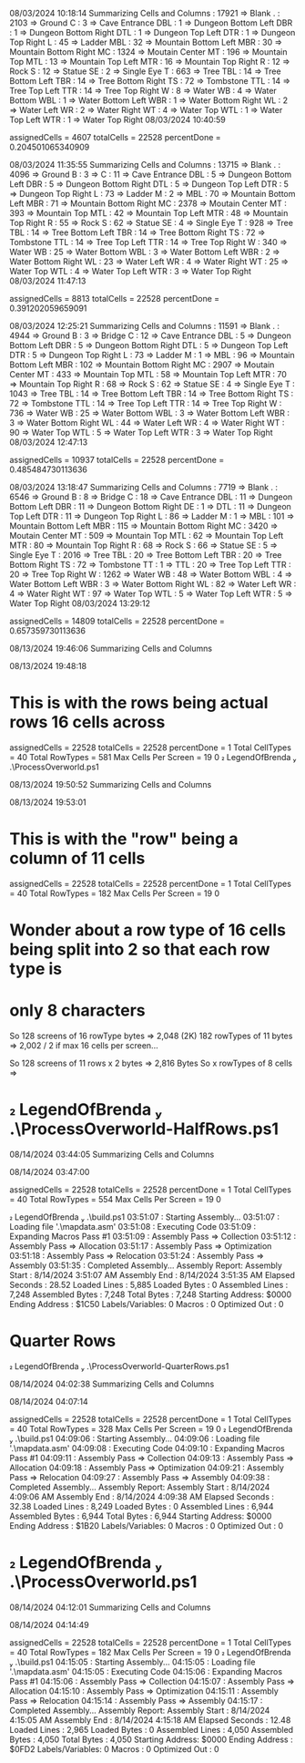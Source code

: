 

08/03/2024 10:18:14
Summarizing Cells and Columns
     : 17921   => Blank
.    : 2103    => Ground
C    : 3       => Cave Entrance
DBL  : 1       => Dungeon Bottom Left
DBR  : 1       => Dungeon Bottom Right
DTL  : 1       => Dungeon Top Left
DTR  : 1       => Dungeon Top Right
L    : 45      => Ladder
MBL  : 32      => Mountain Bottom Left
MBR  : 30      => Mountain Bottom Right
MC   : 1324    => Moutain Center
MT   : 196     => Mountain Top
MTL  : 13      => Mountain Top Left
MTR  : 16      => Mountain Top Right
R    : 12      => Rock
S    : 12      => Statue
SE   : 2       => Single Eye
T    : 663     => Tree
TBL  : 14      => Tree Bottom Left
TBR  : 14      => Tree Bottom Right
TS   : 72      => Tombstone
TTL  : 14      => Tree Top Left
TTR  : 14      => Tree Top Right
W    : 8       => Water
WB   : 4       => Water Bottom
WBL  : 1       => Water Bottom Left
WBR  : 1       => Water Bottom Right
WL   : 2       => Water Left
WR   : 2       => Water Right
WT   : 4       => Water Top
WTL  : 1       => Water Top Left
WTR  : 1       => Water Top Right
08/03/2024 10:40:59

assignedCells = 4607
totalCells    = 22528
percentDone   = 0.204501065340909

08/03/2024 11:35:55
Summarizing Cells and Columns
     : 13715   => Blank
.    : 4096    => Ground
B    : 3       =>
C    : 11      => Cave Entrance
DBL  : 5       => Dungeon Bottom Left
DBR  : 5       => Dungeon Bottom Right
DTL  : 5       => Dungeon Top Left
DTR  : 5       => Dungeon Top Right
L    : 73      => Ladder
M    : 2       => 
MBL  : 70      => Mountain Bottom Left
MBR  : 71      => Mountain Bottom Right
MC   : 2378    => Moutain Center
MT   : 393     => Mountain Top
MTL  : 42      => Mountain Top Left
MTR  : 48      => Mountain Top Right
R    : 55      => Rock
S    : 62      => Statue
SE   : 4       => Single Eye
T    : 928     => Tree
TBL  : 14      => Tree Bottom Left
TBR  : 14      => Tree Bottom Right
TS   : 72      => Tombstone
TTL  : 14      => Tree Top Left
TTR  : 14      => Tree Top Right
W    : 340     => Water
WB   : 25      => Water Bottom
WBL  : 3       => Water Bottom Left
WBR  : 2       => Water Bottom Right
WL   : 23      => Water Left
WR   : 4       => Water Right
WT   : 25      => Water Top
WTL  : 4       => Water Top Left
WTR  : 3       => Water Top Right
08/03/2024 11:47:13

assignedCells = 8813
totalCells    = 22528
percentDone   = 0.391202059659091

08/03/2024 12:25:21
Summarizing Cells and Columns
     : 11591   => Blank
.    : 4944    => Ground
B    : 3       => Bridge
C    : 12      => Cave Entrance
DBL  : 5       => Dungeon Bottom Left
DBR  : 5       => Dungeon Bottom Right
DTL  : 5       => Dungeon Top Left
DTR  : 5       => Dungeon Top Right
L    : 73      => Ladder
M    : 1       => 
MBL  : 96      => Mountain Bottom Left
MBR  : 102     => Mountain Bottom Right
MC   : 2907    => Moutain Center
MT   : 433     => Mountain Top
MTL  : 58      => Mountain Top Left
MTR  : 70      => Mountain Top Right
R    : 68      => Rock
S    : 62      => Statue
SE   : 4       => Single Eye
T    : 1043    => Tree
TBL  : 14      => Tree Bottom Left
TBR  : 14      => Tree Bottom Right
TS   : 72      => Tombstone
TTL  : 14      => Tree Top Left
TTR  : 14      => Tree Top Right
W    : 736     => Water
WB   : 25      => Water Bottom
WBL  : 3       => Water Bottom Left
WBR  : 3       => Water Bottom Right
WL   : 44      => Water Left
WR   : 4       => Water Right
WT   : 90      => Water Top
WTL  : 5       => Water Top Left
WTR  : 3       => Water Top Right
08/03/2024 12:47:13

assignedCells = 10937
totalCells    = 22528
percentDone   = 0.485484730113636

08/03/2024 13:18:47
Summarizing Cells and Columns
     : 7719    => Blank
.    : 6546    => Ground
B    : 8       => Bridge
C    : 18      => Cave Entrance
DBL  : 11      => Dungeon Bottom Left
DBR  : 11      => Dungeon Bottom Right
DE   : 1       =>
DTL  : 11      => Dungeon Top Left
DTR  : 11      => Dungeon Top Right
L    : 86      => Ladder
M    : 1       =>
MBL  : 101     => Mountain Bottom Left
MBR  : 115     => Mountain Bottom Right
MC   : 3420    => Moutain Center
MT   : 509     => Mountain Top
MTL  : 62      => Mountain Top Left
MTR  : 80      => Mountain Top Right
R    : 68      => Rock
S    : 66      => Statue
SE   : 5       => Single Eye
T    : 2016    => Tree
TBL  : 20      => Tree Bottom Left
TBR  : 20      => Tree Bottom Right
TS   : 72      => Tombstone
TT   : 1       =>
TTL  : 20      => Tree Top Left
TTR  : 20      => Tree Top Right
W    : 1262    => Water
WB   : 48      => Water Bottom
WBL  : 4       => Water Bottom Left
WBR  : 3       => Water Bottom Right
WL   : 82      => Water Left
WR   : 4       => Water Right
WT   : 97      => Water Top
WTL  : 5       => Water Top Left
WTR  : 5       => Water Top Right
08/03/2024 13:29:12

assignedCells = 14809
totalCells    = 22528
percentDone   = 0.657359730113636





08/13/2024 19:46:06
Summarizing Cells and Columns


08/13/2024 19:48:18

# This is with the rows being actual rows 16 cells across
assignedCells = 22528
totalCells    = 22528
percentDone   = 1
Total CellTypes = 40
Total RowTypes  = 581
Max Cells Per Screen  = 19
0
 LegendOfBrenda  .\ProcessOverworld.ps1

08/13/2024 19:50:52
Summarizing Cells and Columns


08/13/2024 19:53:01

# This is with the "row" being a column of 11 cells
assignedCells = 22528
totalCells    = 22528
percentDone   = 1
Total CellTypes = 40
Total RowTypes  = 182
Max Cells Per Screen  = 19
0

# Wonder about a row type of 16 cells being split into 2 so that each row type is
# only 8 characters

So 128 screens of 16 rowType bytes => 2,048 (2K)
   182 rowTypes of 11 bytes => 2,002 / 2 if max 16 cells per screen...

So 128 screens of 11 rows x 2 bytes => 2,816 Bytes
So x rowTypes of 8 cells =>

#  LegendOfBrenda  .\ProcessOverworld-HalfRows.ps1

08/14/2024 03:44:05
Summarizing Cells and Columns


08/14/2024 03:47:00

assignedCells = 22528
totalCells    = 22528
percentDone   = 1
Total CellTypes = 40
Total RowTypes  = 554
Max Cells Per Screen  = 19
0

 LegendOfBrenda  .\build.ps1
03:51:07 : Starting Assembly...
03:51:07 : Loading file '.\mapdata.asm'
03:51:08 : Executing Code
03:51:09 : Expanding Macros Pass #1
03:51:09 : Assembly Pass => Collection
03:51:12 : Assembly Pass => Allocation
03:51:17 : Assembly Pass => Optimization
03:51:18 : Assembly Pass => Relocation
03:51:24 : Assembly Pass => Assembly
03:51:35 : Completed Assembly...
Assembly Report:
   Assembly Start  : 8/14/2024 3:51:07 AM
   Assembly End    : 8/14/2024 3:51:35 AM
   Elapsed Seconds : 28.52
   Loaded Lines    : 5,885
   Loaded Bytes    : 0
   Assembled Lines : 7,248
   Assembled Bytes : 7,248
   Total Bytes     : 7,248
   Starting Address: $0000
   Ending Address  : $1C50
   Labels/Variables: 0
   Macros          : 0
   Optimized Out   : 0


# Quarter Rows
 LegendOfBrenda  .\ProcessOverworld-QuarterRows.ps1

08/14/2024 04:02:38
Summarizing Cells and Columns


08/14/2024 04:07:14

assignedCells = 22528
totalCells    = 22528
percentDone   = 1
Total CellTypes = 40
Total RowTypes  = 328
Max Cells Per Screen  = 19
0
 LegendOfBrenda  .\build.ps1
04:09:06 : Starting Assembly...
04:09:06 : Loading file '.\mapdata.asm'
04:09:08 : Executing Code
04:09:10 : Expanding Macros Pass #1
04:09:11 : Assembly Pass => Collection
04:09:13 : Assembly Pass => Allocation
04:09:18 : Assembly Pass => Optimization
04:09:21 : Assembly Pass => Relocation
04:09:27 : Assembly Pass => Assembly
04:09:38 : Completed Assembly...
Assembly Report:
   Assembly Start  : 8/14/2024 4:09:06 AM
   Assembly End    : 8/14/2024 4:09:38 AM
   Elapsed Seconds : 32.38
   Loaded Lines    : 8,249
   Loaded Bytes    : 0
   Assembled Lines : 6,944
   Assembled Bytes : 6,944
   Total Bytes     : 6,944
   Starting Address: $0000
   Ending Address  : $1B20
   Labels/Variables: 0
   Macros          : 0
   Optimized Out   : 0



#  LegendOfBrenda  .\ProcessOverworld.ps1

08/14/2024 04:12:01
Summarizing Cells and Columns


08/14/2024 04:14:49

assignedCells = 22528
totalCells    = 22528
percentDone   = 1
Total CellTypes = 40
Total RowTypes  = 182
Max Cells Per Screen  = 19
0
 LegendOfBrenda  .\build.ps1
04:15:05 : Starting Assembly...
04:15:05 : Loading file '.\mapdata.asm'
04:15:05 : Executing Code
04:15:06 : Expanding Macros Pass #1
04:15:06 : Assembly Pass => Collection
04:15:07 : Assembly Pass => Allocation
04:15:10 : Assembly Pass => Optimization
04:15:11 : Assembly Pass => Relocation
04:15:14 : Assembly Pass => Assembly
04:15:17 : Completed Assembly...
Assembly Report:
   Assembly Start  : 8/14/2024 4:15:05 AM
   Assembly End    : 8/14/2024 4:15:18 AM
   Elapsed Seconds : 12.48
   Loaded Lines    : 2,965
   Loaded Bytes    : 0
   Assembled Lines : 4,050
   Assembled Bytes : 4,050
   Total Bytes     : 4,050
   Starting Address: $0000
   Ending Address  : $0FD2
   Labels/Variables: 0
   Macros          : 0
   Optimized Out   : 0

   